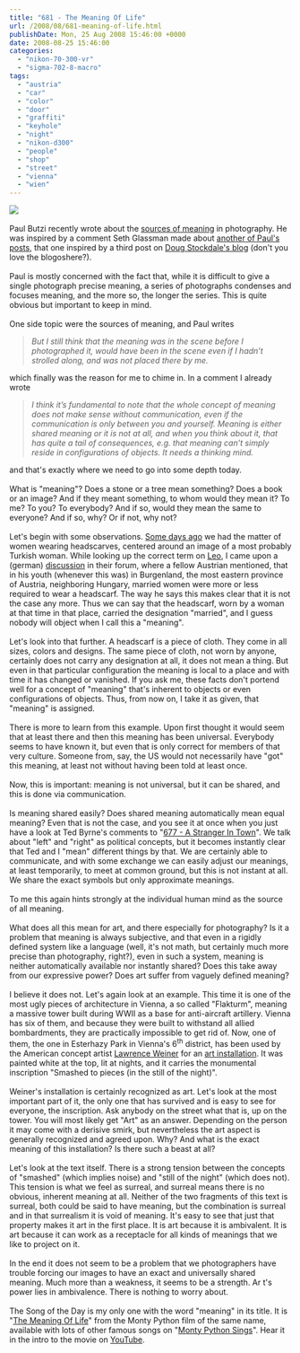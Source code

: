 ```yaml
---
title: "681 - The Meaning Of Life"
url: /2008/08/681-meaning-of-life.html
publishDate: Mon, 25 Aug 2008 15:46:00 +0000
date: 2008-08-25 15:46:00
categories: 
  - "nikon-70-300-vr"
  - "sigma-702-8-macro"
tags: 
  - "austria"
  - "car"
  - "color"
  - "door"
  - "graffiti"
  - "keyhole"
  - "night"
  - "nikon-d300"
  - "people"
  - "shop"
  - "street"
  - "vienna"
  - "wien"
---
```

<a href="https://d25zfm9zpd7gm5.cloudfront.net/1200x1200/2008/20080824_085942_ps.jpg" target="_blank"><img src="https://d25zfm9zpd7gm5.cloudfront.net/0600x0600/2008/20080824_085942_ps.jpg"/></a><br/><br/>Paul Butzi recently wrote about the <a href="http://photomusings.wordpress.com/2008/08/22/sources-of-meaning/" target="_blank">sources of meaning</a> in photography. He was inspired by a comment Seth Glassman made about <a href="http://photomusings.wordpress.com/2008/08/22/meaning-subtlety-repetition/" target="_blank">another of Paul's posts</a>, that one inspired by a third post on <a href="http://singularimages.wordpress.com/2008/08/22/subtlety-assessment/" target="_blank">Doug Stockdale's blog</a> (don't you love the blogoshere?).<br/><br/>Paul is mostly concerned with the fact that, while it is difficult to give a single photograph precise meaning, a series of photographs condenses and focuses meaning, and the more so, the longer the series. This is quite obvious but important to keep in mind.<br/><br/><a href="https://d25zfm9zpd7gm5.cloudfront.net/1200x1200/2008/20080824_093302_ps.jpg" target="_blank"><img alt="" border="0" src="https://d25zfm9zpd7gm5.cloudfront.net/0150x0150/2008/20080824_093302_ps.jpg" style="margin: 0pt 0px 0pt 10px; float: right;"/></a> One side topic were the sources of meaning, and Paul writes <blockquote><span style="font-style: italic;">But I still think that the meaning was in the scene before I photographed it, would have been in the scene even if I hadn’t strolled along, and was not placed there by me.</span></blockquote>which finally was the reason for me to chime in. In a comment I already wrote <blockquote><span style="font-style: italic;">I think it’s fundamental to note that the whole concept of meaning does not make sense without communication, even if the communication is only between you and yourself. Meaning is either shared meaning or it is not at all, and when you think about it, that has quite a tail of consequences, e.g. that meaning can’t simply reside in configurations of objects. It needs a thinking mind.</span></blockquote>and that's exactly where we need to go into some depth today.<br/><br/>What is "meaning"? Does a stone or a tree mean something? Does a book or an image? And if they meant something, to whom would they mean it? To me? To you? To everybody? And if so, would they mean the same to everyone? And if so, why? Or if not, why not?<br/><br/>Let's begin with some observations. <a href="/2008/08/677-stranger-in-town.html" target="_blank">Some days ago</a> we had the matter of women wearing headscarves, centered around an image of a most probably Turkish woman. While looking up the correct term on <a href="http://dict.leo.org/" target="_blank">Leo</a>, I came upon a (german) <a href="http://dict.leo.org/forum/viewUnsolvedquery.php?idThread=168979&amp;idForum=1&amp;lp=ende&amp;lang=de" target="_blank">discussion</a> in their forum, where a fellow Austrian mentioned, that in his youth (whenever this was) in Burgenland, the most eastern province of Austria, neighboring Hungary, married women were more or less required to wear a headscarf. The way he says this makes clear that it is not the case any more. Thus we can say that the headscarf, worn by a woman at that time in that place, carried the designation "married", and I guess nobody will object when I call this a "meaning".<br/><br/>Let's look into that further. A headscarf is a piece of cloth. They come in all sizes, colors and designs. The same piece of cloth, not worn by anyone, certainly does not carry any designation at all, it does not mean a thing. But even in that particular configuration the meaning is local to a place and with time it has changed or vanished. If you ask me, these facts don't portend well for a concept of "meaning" that's inherent to objects or even configurations of objects. Thus, from now on, I take it as given, that "meaning" is assigned.<br/><br/>There is more to learn from this example. Upon first thought it would seem that at least there and then this meaning has been universal. Everybody seems to have known it, but even that is only correct for members of that very culture. Someone from, say, the US would not necessarily have "got" this meaning, at least not without having been told at least once.<br/><br/>Now, this is important: meaning is not universal, but it can be shared, and this is done via communication.<br/><br/><a href="https://d25zfm9zpd7gm5.cloudfront.net/1200x1200/2008/20080824_201841_ps.jpg" target="_blank"><img alt="" border="0" src="https://d25zfm9zpd7gm5.cloudfront.net/0150x0150/2008/20080824_201841_ps.jpg" style="margin: 0pt 10px 0pt 0px; float: left;"/></a>Is meaning shared easily? Does shared meaning automatically mean equal meaning? Even that is not the case, and you see it at once when you just have a look at Ted Byrne's comments to "<a href="/2008/08/677-stranger-in-town.html" target="_blank">677 - A Stranger In Town</a>". We talk about "left" and "right" as political concepts, but it becomes instantly clear that Ted and I "mean" different things by that. We are certainly able to communicate, and with some exchange we can easily adjust our meanings, at least temporarily, to meet at common ground, but this is not instant at all. We share the exact symbols but only approximate meanings.<br/><br/>To me this again hints strongly at the individual human mind as the source of all meaning.<br/><br/>What does all this mean for art, and there especially for photography? Is it a problem that meaning is always subjective, and that even in a rigidly defined system like a language (well, it's not math, but certainly much more precise than photography, right?), even in such a system, meaning is neither automatically available nor instantly shared? Does this take away from our expressive power? Does art suffer from vaguely defined meaning?<br/><br/>I believe it does not. Let's again look at an example. This time it is one of the most ugly pieces of architecture in Vienna, a so called "Flakturm", meaning a massive tower built during WWII as a base for anti-aircraft artillery. Vienna has six of them, and because they were built to withstand all allied bombardments, they are practically impossible to get rid of. Now, one of them, the one in Esterhazy Park in Vienna's 6<sup>th</sup> district, has been used by the American concept artist <a href="http://en.wikipedia.org/wiki/Lawrence_Weiner" target="_blank">Lawrence Weiner</a> for an <a href="http://jcoglan.com/weightless/entries/2006/01/14/smashed_to_pieces" target="_blank">art installation</a>. It was painted white at the top, lit at nights, and it carries the monumental inscription "Smashed to pieces (in the still of the night)".<br/><br/>Weiner's installation is certainly recognized as art. Let's look at the most important part of it, the only one that has survived and is easy to see for everyone, the inscription. Ask anybody on the street what that is, up on the tower. You will most likely get "Art" as an answer. Depending on the person it may come with a derisive smirk, but nevertheless the art aspect is generally recognized and agreed upon. Why? And what is the exact meaning of this installation? Is there such a beast at all?<br/><br/>Let's look at the text itself. There is a strong tension between the concepts of "smashed" (which implies noise) and "still of the night" (which does not). This tension is what we feel as surreal, and surreal means there is no obvious, inherent meaning at all. Neither of the two fragments of this text is surreal, both could be said to have meaning, but the combination is surreal and in that surrealism it is void of meaning. It's easy to see that just that property makes it art in the first place. It is art because it is ambivalent. It is art because it can work as a receptacle for all kinds of meanings that we like to project on it.<br/><br/>In the end it does not seem to be a problem that we photographers have trouble forcing our images to have an exact and universally shared meaning. Much more than a weakness, it seems to be a strength. Ar
t's power lies in ambivalence. There is nothing to worry about.<br/><br/>The Song of the Day is my only one with the word "meaning" in its title. It is "<a href="http://www.lyricstime.com/monty-python-the-meaning-of-life-lyrics.html" target="_blank">The Meaning Of Life</a>" from the Monty Python film of the same name, available with lots of other famous songs on "<a href="http://www.amazon.com/Sings-Monty-Python/dp/B000000WIA" target="_blank">Monty Python Sings</a>". Hear it in the intro to the movie on <a href="http://www.youtube.com/watch?v=27-VCulMf0U&amp;feature=related" target="_blank">YouTube</a>.
